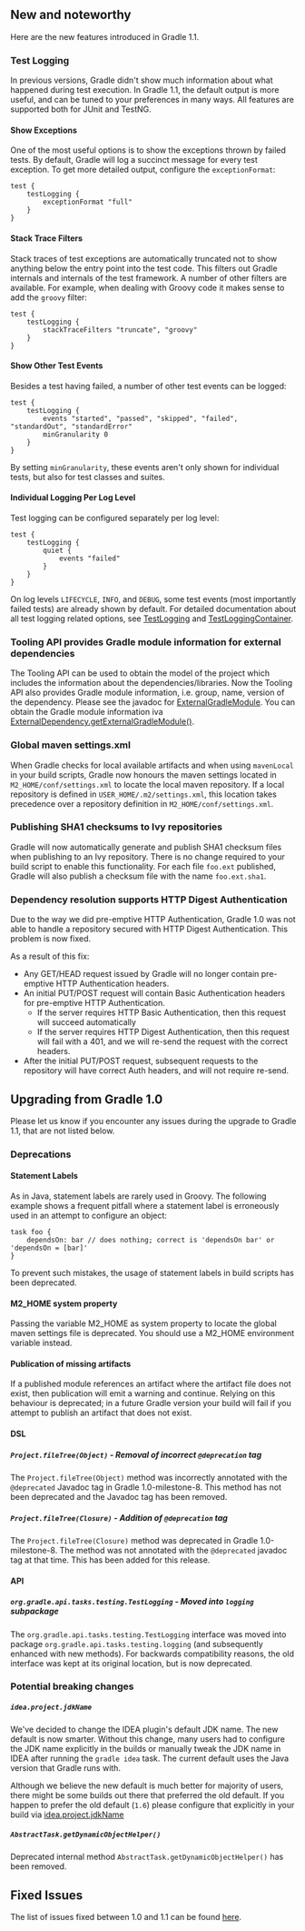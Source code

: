 ## New and noteworthy

Here are the new features introduced in Gradle 1.1.

### Test Logging

In previous versions, Gradle didn't show much information about what happened during test execution.
In Gradle 1.1, the default output is more useful, and can be tuned to your preferences in many ways.
All features are supported both for JUnit and TestNG.

#### Show Exceptions

One of the most useful options is to show the exceptions thrown by failed tests. By default, Gradle will
log a succinct message for every test exception. To get more detailed output, configure the `exceptionFormat`:

    test {
        testLogging {
            exceptionFormat "full"
        }
    }

#### Stack Trace Filters

Stack traces of test exceptions are automatically truncated not to show anything below the entry point into
the test code. This filters out Gradle internals and internals of the test framework. A number of other
filters are available. For example, when dealing with Groovy code it makes sense to add the `groovy` filter:

    test {
        testLogging {
            stackTraceFilters "truncate", "groovy"
        }
    }

#### Show Other Test Events

Besides a test having failed, a number of other test events can be logged:

    test {
        testLogging {
            events "started", "passed", "skipped", "failed", "standardOut", "standardError"
            minGranularity 0
        }
    }

By setting `minGranularity`, these events aren't only shown for individual tests, but also for test classes and suites.

#### Individual Logging Per Log Level

Test logging can be configured separately per log level:

    test {
        testLogging {
            quiet {
                events "failed"
            }
        }
    }

On log levels `LIFECYCLE`, `INFO`, and `DEBUG`, some test events (most importantly failed tests) are already shown by default.
For detailed documentation about all test logging related options, see
[TestLogging](http://gradle.org/docs/nightly/javadoc/org/gradle/api/tasks/testing/logging/TestLogging.html)
and [TestLoggingContainer](http://gradle.org/docs/nightly/javadoc/org/gradle/api/tasks/testing/logging/TestLoggingContainer.html).

### Tooling API provides Gradle module information for external dependencies

The Tooling API can be used to obtain the model of the project which includes the information about the dependencies/libraries.
Now the Tooling API also provides Gradle module information, i.e. group, name, version of the dependency.
Please see the javadoc for [ExternalGradleModule](http://gradle.org/docs/nightly/javadoc/org/gradle/tooling/model/ExternalGradleModule.html).
You can obtain the Gradle module information iva [ExternalDependency.getExternalGradleModule()](http://gradle.org/docs/nightly/javadoc/org/gradle/tooling/model/ExternalDependency.html#getExternalGradleModule\(\)).

### Global maven settings.xml

When Gradle checks for local available artifacts and when using `mavenLocal` in your build scripts, Gradle now honours the maven settings located in `M2_HOME/conf/settings.xml` to locate the local maven repository. If a local repository is defined in `USER_HOME/.m2/settings.xml`, this location takes precedence over a repository definition in `M2_HOME/conf/settings.xml`.

### Publishing SHA1 checksums to Ivy repositories

Gradle will now automatically generate and publish SHA1 checksum files when publishing to an Ivy repository. There is no change required to your build script to enable this functionality.
For each file `foo.ext` published, Gradle will also publish a checksum file with the name `foo.ext.sha1`.

### Dependency resolution supports HTTP Digest Authentication

Due to the way we did pre-emptive HTTP Authentication, Gradle 1.0 was not able to handle a repository secured with HTTP Digest Authentication. This problem is now fixed.

As a result of this fix:
* Any GET/HEAD request issued by Gradle will no longer contain pre-emptive HTTP Authentication headers.
* An initial PUT/POST request will contain  Basic Authentication headers for pre-emptive HTTP Authentication.
    * If the server requires HTTP Basic Authentication, then this request will succeed automatically
    * If the server requires HTTP Digest Authentication, then this request will fail with a 401, and we will re-send the request with the correct headers.
* After the initial PUT/POST request, subsequent requests to the repository will have correct Auth headers, and will not require re-send.

## Upgrading from Gradle 1.0

Please let us know if you encounter any issues during the upgrade to Gradle 1.1, that are not listed below.

### Deprecations

#### Statement Labels

As in Java, statement labels are rarely used in Groovy. The following example shows a frequent pitfall where a
statement label is erroneously used in an attempt to configure an object:

    task foo {
        dependsOn: bar // does nothing; correct is 'dependsOn bar' or 'dependsOn = [bar]'
    }

To prevent such mistakes, the usage of statement labels in build scripts has been deprecated.

#### M2_HOME system property

Passing the variable M2\_HOME as system property to locate the global maven settings file is deprecated. You should use a M2\_HOME environment variable instead.

#### Publication of missing artifacts

If a published module references an artifact where the artifact file does not exist, then publication will emit a warning and continue. Relying on this behaviour is deprecated;
in a future Gradle version your build will fail if you attempt to publish an artifact that does not exist.

#### DSL

##### `Project.fileTree(Object)` - Removal of incorrect `@deprecation` tag

The `Project.fileTree(Object)` method was incorrectly annotated with the `@deprecated`
Javadoc tag in Gradle 1.0-milestone-8. This method has not been deprecated and the Javadoc tag has been removed.

##### `Project.fileTree(Closure)` - Addition of `@deprecation` tag

The `Project.fileTree(Closure)` method was deprecated in Gradle 1.0-milestone-8. The method was not
annotated with the `@deprecated` javadoc tag at that time. This has been added for this release.

#### API

##### `org.gradle.api.tasks.testing.TestLogging` - Moved into `logging` subpackage

The `org.gradle.api.tasks.testing.TestLogging` interface was moved into package
`org.gradle.api.tasks.testing.logging` (and subsequently enhanced with new methods).
For backwards compatibility reasons, the old interface was kept at its original location,
but is now deprecated.

### Potential breaking changes

##### `idea.project.jdkName`

We've decided to change the IDEA plugin's default JDK name. The new default is now smarter. Without this change,
many users had to configure the JDK name explicitly in the builds or manually tweak the JDK name in IDEA after running
the `gradle idea` task. The current default uses the Java version that Gradle runs with.

Although we believe the new default is much better for majority of users, there might be some builds out there
that preferred the old default. If you happen to prefer the old default (`1.6`) please configure
that explicitly in your build via [idea.project.jdkName](http://gradle.org/docs/current/dsl/org.gradle.plugins.ide.idea.model.IdeaProject.html#org.gradle.plugins.ide.idea.model.IdeaProject:jdkName)

##### `AbstractTask.getDynamicObjectHelper()`

Deprecated internal method `AbstractTask.getDynamicObjectHelper()` has been removed.

## Fixed Issues

The list of issues fixed between 1.0 and 1.1 can be found [here](http://issues.gradle.org/sr/jira.issueviews:searchrequest-printable/temp/SearchRequest.html?jqlQuery=fixVersion+in+%28%221.1-rc-1%22%29+ORDER+BY+priority&tempMax=1000).
